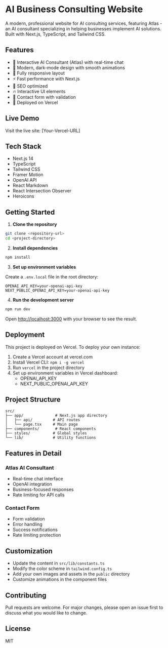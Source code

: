 # AI Business Consulting Website

A modern, professional website for AI consulting services, featuring Atlas - an AI consultant specializing in helping businesses implement AI solutions. Built with Next.js, TypeScript, and Tailwind CSS.

## Features

- 🤖 Interactive AI Consultant (Atlas) with real-time chat
- 🎨 Modern, dark-mode design with smooth animations
- 📱 Fully responsive layout
- ⚡ Fast performance with Next.js
- 🎯 SEO optimized
- 🔥 Interactive UI elements
- 📝 Contact form with validation
- 🚀 Deployed on Vercel

## Live Demo

Visit the live site: [Your-Vercel-URL]

## Tech Stack

- Next.js 14
- TypeScript
- Tailwind CSS
- Framer Motion
- OpenAI API
- React Markdown
- React Intersection Observer
- Heroicons

## Getting Started

1. **Clone the repository**

```bash
git clone <repository-url>
cd <project-directory>
```

2. **Install dependencies**

```bash
npm install
```

3. **Set up environment variables**

Create a `.env.local` file in the root directory:

```env
OPENAI_API_KEY=your-openai-api-key
NEXT_PUBLIC_OPENAI_API_KEY=your-openai-api-key
```

4. **Run the development server**

```bash
npm run dev
```

Open [http://localhost:3000](http://localhost:3000) with your browser to see the result.

## Deployment

This project is deployed on Vercel. To deploy your own instance:

1. Create a Vercel account at vercel.com
2. Install Vercel CLI: `npm i -g vercel`
3. Run `vercel` in the project directory
4. Set up environment variables in Vercel dashboard:
   - OPENAI_API_KEY
   - NEXT_PUBLIC_OPENAI_API_KEY

## Project Structure

```
src/
├── app/              # Next.js app directory
│   ├── api/         # API routes
│   └── page.tsx     # Main page
├── components/       # React components
├── styles/          # Global styles
└── lib/             # Utility functions
```

## Features in Detail

### Atlas AI Consultant
- Real-time chat interface
- OpenAI integration
- Business-focused responses
- Rate limiting for API calls

### Contact Form
- Form validation
- Error handling
- Success notifications
- Rate limiting protection

## Customization

- Update the content in `src/lib/constants.ts`
- Modify the color scheme in `tailwind.config.ts`
- Add your own images and assets in the `public` directory
- Customize animations in the component files

## Contributing

Pull requests are welcome. For major changes, please open an issue first to discuss what you would like to change.

## License

MIT 